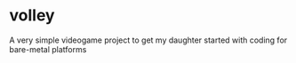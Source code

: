 # volley
A very simple videogame project to get my daughter started with coding for bare-metal platforms
